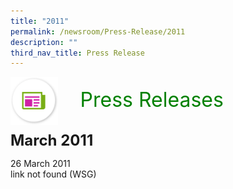 ```yaml
---
title: "2011"
permalink: /newsroom/Press-Release/2011
description: ""
third_nav_title: Press Release
---
```

<img align="left"
src="/images/icons/ico_media_articles.png"
class="PressReleaseIcon">
<br>
<font align="center" color="green"
size="+3">&nbsp;&nbsp;&nbsp;&nbsp;Press Releases</font><br><br>

<font size="+2"><b>March 2011</b></font><br>

26 March 2011<br>
link not found (WSG)
<style>
img.PressReleaseIcon {
  height: 15%;
  width: 15%;
}
</style>
